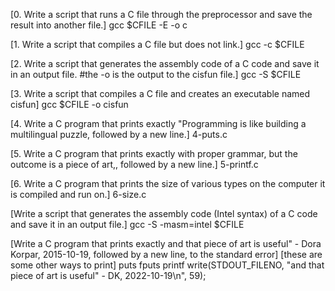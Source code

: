 [0. Write a script that runs a C file through the preprocessor and save the result into another file.]
gcc $CFILE -E -o c

[1. Write a script that compiles a C file but does not link.]
gcc -c $CFILE

[2. Write a script that generates the assembly code of a C code and save it in an output file. #the -o is the output to the cisfun file.]
gcc -S $CFILE

[3. Write a script that compiles a C file and creates an executable named cisfun]
gcc $CFILE -o cisfun

[4. Write a C program that prints exactly "Programming is like building a multilingual puzzle, followed by a new line.]
4-puts.c

[5. Write a C program that prints exactly with proper grammar, but the outcome is a piece of art,, followed by a new line.]
5-printf.c

[6. Write a C program that prints the size of various types on the computer it is compiled and run on.]
6-size.c

[Write a script that generates the assembly code (Intel syntax) of a C code and save it in an output file.]
gcc -S -masm=intel $CFILE

[Write a C program that prints exactly and that piece of art is useful" - Dora Korpar, 2015-10-19, followed by a new line, to the standard error]
[these are some other ways to print]
puts
fputs
printf
write(STDOUT_FILENO, "and that piece of art is useful\" - DK, 2022-10-19\n", 59);
